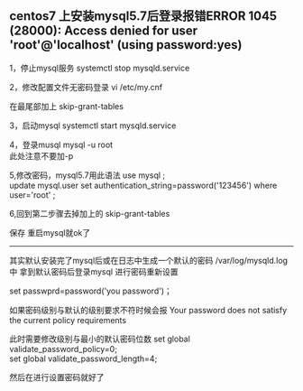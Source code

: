 ## centos7 上安装mysql5.7后登录报错ERROR 1045 (28000): Access denied for user 'root'@'localhost' (using password:yes)

1，停止mysql服务
systemctl stop mysqld.service

2，修改配置文件无密码登录
vi /etc/my.cnf  

在最尾部加上
skip-grant-tables  

3，启动mysql
systemctl start mysqld.service  

4，登录musql
mysql -u root  
此处注意不要加-p

5,修改密码，mysql5.7用此语法
use mysql ;  
update mysql.user set authentication_string=password('123456') where user='root' ;  

6,回到第二步骤去掉加上的
skip-grant-tables  

保存 重启mysql就ok了

---

其实默认安装完了mysql后或在日志中生成一个默认的密码 /var/log/mysqld.log 中
拿到默认密码后登录mysql  进行密码重新设置

set passwprd=password('you password')； 

如果密码级别与默认的级别要求不符时候会报
Your password does not satisfy the current policy requirements  

此时需要修改级别与最小的默认密码位数
set global validate_password_policy=0;  
set global validate_password_length=4;  

然后在进行设置密码就好了
